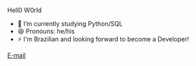 Hell0 W0rld

- 🌱 I’m currently studying Python/SQL
- 😄 Pronouns: he/his
- ⚡ I'm Brazilian and looking forward to become a Developer!

<div>
  <a href="mailto:wackerhaged@yahoo.com?subject=subject text"> E-mail </a>
</div>
